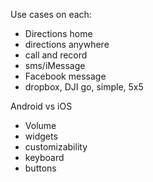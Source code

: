 Use cases on each:

* Directions home
* ‎directions anywhere
* ‎call and record
* ‎sms/iMessage
* ‎Facebook message
* ‎dropbox, DJI go, simple, 5x5

Android vs iOS

* Volume
* ‎widgets
* ‎customizability
* ‎keyboard
* ‎buttons
